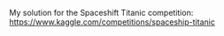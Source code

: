 My solution for the Spaceshift Titanic competition:
https://www.kaggle.com/competitions/spaceship-titanic

